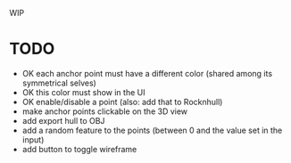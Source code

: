 WIP

# TODO
- OK each anchor point must have a different color (shared among its symmetrical selves)
- OK this color must show in the UI
- OK enable/disable a point (also: add that to Rocknhull)
- make anchor points clickable on the 3D view
- add export hull to OBJ
- add a random feature to the points (between 0 and the value set in the input)
- add button to toggle wireframe
